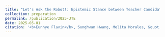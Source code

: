 ```yaml
---
title: "Let's Ask the Robot!: Epistemic Stance between Teacher Candidates towards AI in Mathematics Lesson Planning"
collection: preparation
permalink: /publication/2025-JTE
date: 2025-05-01
citation: '<b>Eunhye Flavin</b>, Sunghwan Hwang, Melita Morales, &quot;Let&apos;s Ask the Robot!: Epistemic Stance between Teacher Candidates towards AI in Mathematics Lesson Planning,&quot; submitted October. 2024.'
---
```

